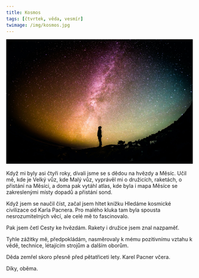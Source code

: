 ```yaml
---
title: Kosmos
tags: [čtvrtek, věda, vesmír]
twimage: /img/kosmos.jpg
---
```


![cover](/img/kosmos.jpg)

Když mi byly asi čtyři roky, dívali jsme se s dědou na hvězdy a Měsíc. Učil mě, kde je Velký vůz, kde Malý vůz, vyprávěl mi o družicích, raketách, o přistání na Měsíci, a doma pak vytáhl atlas, kde byla i mapa Měsíce se zakreslenými místy dopadů a přistání sond.

Když jsem se naučil číst, začal jsem hltet knížku Hledáme kosmické civilizace od Karla Pacnera. Pro malého kluka tam byla spousta nesrozumitelných věcí, ale celé mě to fascinovalo.

Pak jsem četl Cesty ke hvězdám. Rakety i družice jsem znal nazpaměť.

Tyhle zážitky mě, předpokládám, nasměrovaly k mému pozitivnímu vztahu k vědě, technice, létajícím strojům a dalším oborům.

Děda zemřel skoro přesně před pětatřiceti lety. Karel Pacner včera.

Díky, oběma.